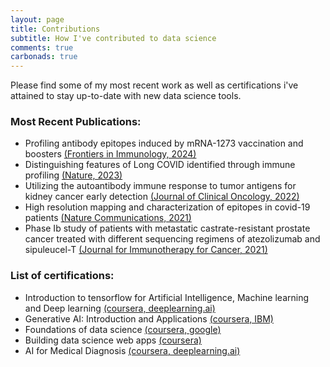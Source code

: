 ```yaml
---
layout: page
title: Contributions
subtitle: How I've contributed to data science 
comments: true
carbonads: true
---
```


<!-- This is a collection of some personal projects I've worked on that are easily viewable online. Anything that is not browser-friendly will not make the cut :( -->

<style>
.responsive-image {
    max-width: 100%;
    height: auto;
    display: block;
    margin-left: auto;
    margin-right: auto;
}
</style>


Please find some of my most recent work as well as certifications i've attained to stay up-to-date with new data science tools. 

### Most Recent Publications:
- Profiling antibody epitopes induced by mRNA-1273 vaccination and boosters [(Frontiers in Immunology, 2024)](https://www.frontiersin.org/journals/immunology/articles/10.3389/fimmu.2024.1285278/full)
- Distinguishing features of Long COVID identified through immune profiling [(Nature, 2023)](https://www.nature.com/articles/s41586-023-06651-y)
- Utilizing the autoantibody immune response to tumor antigens for kidney cancer early detection [(Journal of Clinical Oncology, 2022)](https://ascopubs.org/doi/abs/10.1200/JCO.2022.40.6_suppl.369)
- High resolution mapping and characterization of epitopes in covid-19 patients [(Nature Communications, 2021)](https://www.nature.com/articles/s42003-021-02835-2.epdf?sharing_token=rajlat2hmp0IhtuPpDDuy9RgN0jAjWel9jnR3ZoTv0P2_ElLLUD6Dnf03M7AB8TzIVWdLvAyYnIpS7D8f8lKlNjejSnNXPXSGJzmtDyW-I54HJ2SIyLTGUJPaAANAn6T0D6GfuREWZSqhrYDH-xgIOPjNdyOQ0uPOKAEAFe1OAg%3D)
- Phase Ib study of patients with metastatic castrate-resistant prostate cancer treated with different sequencing regimens of atezolizumab and sipuleucel-T [(Journal for Immunotherapy for Cancer, 2021)](https://jitc.bmj.com/content/9/8/e002931)

### List of certifications:
- Introduction to tensorflow for Artificial Intelligence, Machine learning and Deep learning  [(coursera, deeplearning.ai)](https://coursera.org/share/d6d78d704133cc8a37725be520787256)
- Generative AI: Introduction and Applications [(coursera, IBM)](https://coursera.org/share/46299a8368fa4a1114de9cc7ce89d412)
- Foundations of data science [(coursera, google)]("https://coursera.org/share/9f37553e8023098ed84a36bce6461f58")
- Building data science web apps [(coursera)](https://coursera.org/share/e38cbb7230a8e912092a3d345773bff9")
- AI for Medical Diagnosis [(coursera, deeplearning.ai)](https://coursera.org/share/c4f8673987b62b29ec79c3d907987bd2)